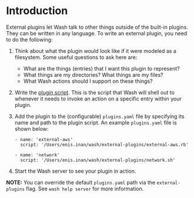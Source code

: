 # Introduction
External plugins let Wash talk to other things outside of the built-in plugins. They can be written in any language. To write an external plugin, you need to do the following:

1. Think about what the plugin would look like if it were modeled as a filesystem. Some useful questions to ask here are:
    * What are the things (entries) that I want this plugin to represent?
    * What things are my directories? What things are my files?
    * What Wash actions should I support on these things?

2. Write the [plugin script](plugin_script.md). This is the script that Wash will shell out to whenever it needs to invoke an action on a specific entry within your plugin.

3. Add the plugin to the (configurable) `plugins.yaml` file by specifying its name and path to the plugin script. An example `plugins.yaml` file is shown below:

    ```
    - name: 'external-aws'
      script: '/Users/enis.inan/wash/external-plugins/external-aws.rb'
  
    - name: 'network'
      script: '/Users/enis.inan/wash/external-plugins/network.sh'
    ```
4. Start the Wash server to see your plugin in action.

**NOTE:** You can override the default `plugins.yaml` path via the `external-plugins` flag. See `wash help server` for more information.